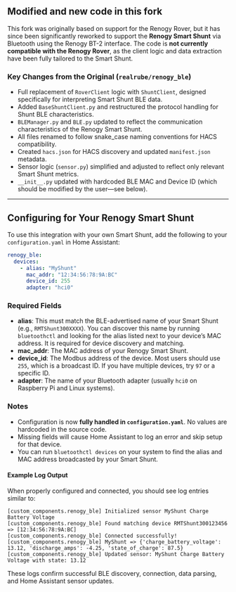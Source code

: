 
## Modified and new code in this fork

This fork was originally based on support for the Renogy Rover, but it has since been significantly reworked to support the **Renogy Smart Shunt** via Bluetooth using the Renogy BT-2 interface. The code is **not currently compatible with the Renogy Rover**, as the client logic and data extraction have been fully tailored to the Smart Shunt.

### Key Changes from the Original (`realrube/renogy_ble`)
- Full replacement of `RoverClient` logic with `ShuntClient`, designed specifically for interpreting Smart Shunt BLE data.
- Added `BaseShuntClient.py` and restructured the protocol handling for Shunt BLE characteristics.
- `BLEManager.py` and `BLE.py` updated to reflect the communication characteristics of the Renogy Smart Shunt.
- All files renamed to follow snake_case naming conventions for HACS compatibility.
- Created `hacs.json` for HACS discovery and updated `manifest.json` metadata.
- Sensor logic (`sensor.py`) simplified and adjusted to reflect only relevant Smart Shunt metrics.
- `__init__.py` updated with hardcoded BLE MAC and Device ID (which should be modified by the user—see below).

---


## Configuring for Your Renogy Smart Shunt

To use this integration with your own Smart Shunt, add the following to your `configuration.yaml` in Home Assistant:

```yaml
renogy_ble:
  devices:
    - alias: "MyShunt"
      mac_addr: "12:34:56:78:9A:BC"
      device_id: 255
      adapter: "hci0"
```

### Required Fields
- **alias**: This must match the BLE-advertised name of your Smart Shunt (e.g., `RMTShunt300XXXX`). You can discover this name by running `bluetoothctl` and looking for the alias listed next to your device’s MAC address. It is required for device discovery and matching.
- **mac_addr**: The MAC address of your Renogy Smart Shunt.
- **device_id**: The Modbus address of the device. Most users should use `255`, which is a broadcast ID. If you have multiple devices, try `97` or a specific ID.
- **adapter**: The name of your Bluetooth adapter (usually `hci0` on Raspberry Pi and Linux systems).


### Notes
- Configuration is now **fully handled in `configuration.yaml`**. No values are hardcoded in the source code.
- Missing fields will cause Home Assistant to log an error and skip setup for that device.
- You can run `bluetoothctl devices` on your system to find the alias and MAC address broadcasted by your Smart Shunt.

#### Example Log Output

When properly configured and connected, you should see log entries similar to:

```
[custom_components.renogy_ble] Initialized sensor MyShunt Charge Battery Voltage
[custom_components.renogy_ble] Found matching device RMTShunt300123456 => [12:34:56:78:9A:BC]
[custom_components.renogy_ble] Connected successfully!
[custom_components.renogy_ble] MyShunt => {'charge_battery_voltage': 13.12, 'discharge_amps': -4.25, 'state_of_charge': 87.5}
[custom_components.renogy_ble] Updated sensor: MyShunt Charge Battery Voltage with state: 13.12
```

These logs confirm successful BLE discovery, connection, data parsing, and Home Assistant sensor updates.
